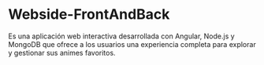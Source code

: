 # Webside-FrontAndBack
 Es una aplicación web interactiva desarrollada con Angular, Node.js y MongoDB que ofrece a los usuarios una experiencia completa para explorar y gestionar sus animes favoritos.
